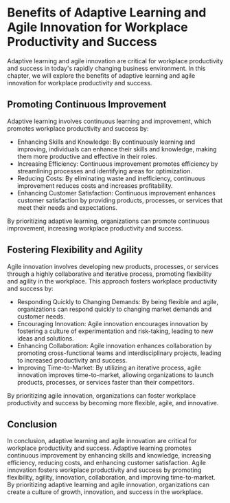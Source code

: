 Benefits of Adaptive Learning and Agile Innovation for Workplace Productivity and Success
==================================================================================================================

Adaptive learning and agile innovation are critical for workplace productivity and success in today's rapidly changing business environment. In this chapter, we will explore the benefits of adaptive learning and agile innovation for workplace productivity and success.

Promoting Continuous Improvement
--------------------------------

Adaptive learning involves continuous learning and improvement, which promotes workplace productivity and success by:

* Enhancing Skills and Knowledge: By continuously learning and improving, individuals can enhance their skills and knowledge, making them more productive and effective in their roles.
* Increasing Efficiency: Continuous improvement promotes efficiency by streamlining processes and identifying areas for optimization.
* Reducing Costs: By eliminating waste and inefficiency, continuous improvement reduces costs and increases profitability.
* Enhancing Customer Satisfaction: Continuous improvement enhances customer satisfaction by providing products, processes, or services that meet their needs and expectations.

By prioritizing adaptive learning, organizations can promote continuous improvement, increasing workplace productivity and success.

Fostering Flexibility and Agility
---------------------------------

Agile innovation involves developing new products, processes, or services through a highly collaborative and iterative process, promoting flexibility and agility in the workplace. This approach fosters workplace productivity and success by:

* Responding Quickly to Changing Demands: By being flexible and agile, organizations can respond quickly to changing market demands and customer needs.
* Encouraging Innovation: Agile innovation encourages innovation by fostering a culture of experimentation and risk-taking, leading to new ideas and solutions.
* Enhancing Collaboration: Agile innovation enhances collaboration by promoting cross-functional teams and interdisciplinary projects, leading to increased productivity and success.
* Improving Time-to-Market: By utilizing an iterative process, agile innovation improves time-to-market, allowing organizations to launch products, processes, or services faster than their competitors.

By prioritizing agile innovation, organizations can foster workplace productivity and success by becoming more flexible, agile, and innovative.

Conclusion
----------

In conclusion, adaptive learning and agile innovation are critical for workplace productivity and success. Adaptive learning promotes continuous improvement by enhancing skills and knowledge, increasing efficiency, reducing costs, and enhancing customer satisfaction. Agile innovation fosters workplace productivity and success by promoting flexibility, agility, innovation, collaboration, and improving time-to-market. By prioritizing adaptive learning and agile innovation, organizations can create a culture of growth, innovation, and success in the workplace.
